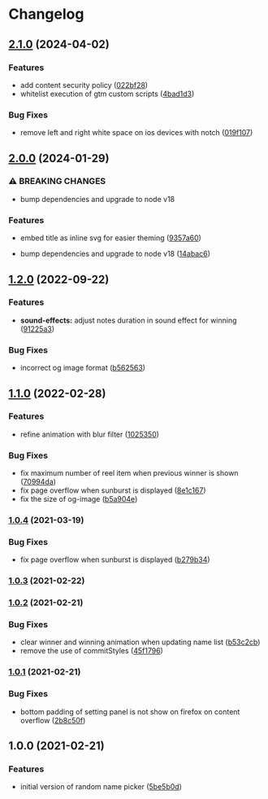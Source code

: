 # Changelog

## [2.1.0](https://github.com/icelam/random-name-picker/compare/v2.0.0...v2.1.0) (2024-04-02)


### Features

* add content security policy ([022bf28](https://github.com/icelam/random-name-picker/commit/022bf28e032dbd32b5627fa74a02c4f7b636f1a6))
* whitelist execution of gtm custom scripts ([4bad1d3](https://github.com/icelam/random-name-picker/commit/4bad1d36ed9b6ca7f43381c50f110643fb60dc31))


### Bug Fixes

* remove  left and right white space on ios devices with notch ([019f107](https://github.com/icelam/random-name-picker/commit/019f10792f953bed3f2f68ec40ba7e1dd631622a))

## [2.0.0](https://github.com/icelam/random-name-picker/compare/v1.2.0...v2.0.0) (2024-01-29)


### ⚠ BREAKING CHANGES

* bump dependencies and upgrade to node v18

### Features

* embed title as inline svg for easier theming ([9357a60](https://github.com/icelam/random-name-picker/commit/9357a60eb9fa6a3f7e7d0380f85099dea2bf2e28))


* bump dependencies and upgrade to node v18 ([14abac6](https://github.com/icelam/random-name-picker/commit/14abac602e2e8775f2ccb5b0b24f63e5a21ba819))

## [1.2.0](https://github.com/icelam/random-name-picker/compare/v1.1.0...v1.2.0) (2022-09-22)


### Features

* **sound-effects:** adjust notes duration in sound effect for winning ([91225a3](https://github.com/icelam/random-name-picker/commit/91225a351e0d704b10b7de5a3bdb555ee86757e0))


### Bug Fixes

* incorrect og image format ([b562563](https://github.com/icelam/random-name-picker/commit/b5625639f89c492104d4524634352a55d1abbbc9))

## [1.1.0](https://github.com/icelam/random-name-picker/compare/v1.0.4...v1.1.0) (2022-02-28)


### Features

* refine animation with blur filter ([1025350](https://github.com/icelam/random-name-picker/commit/10253508457fd05e9a4ea8c0a005fb0a7962f817))


### Bug Fixes

* fix maximum number of reel item when previous winner is shown ([70994da](https://github.com/icelam/random-name-picker/commit/70994daef788c5545caeb5e778c6c3e25c6a6150))
* fix page overflow when sunburst is displayed ([8e1c167](https://github.com/icelam/random-name-picker/commit/8e1c167c81fd68c8756f2826bd20a48d1555bf71))
* fix the size of og-image ([b5a904e](https://github.com/icelam/random-name-picker/commit/b5a904ed70e465a34774b97662a16175304d0b16))

### [1.0.4](https://github.com/icelam/random-name-picker/compare/v1.0.3...v1.0.4) (2021-03-19)


### Bug Fixes

* fix page overflow when sunburst is displayed ([b279b34](https://github.com/icelam/random-name-picker/commit/b279b34f8088288b443f302dda7e513caf90f900))

### [1.0.3](https://github.com/icelam/random-name-picker/compare/v1.0.2...v1.0.3) (2021-02-22)

### [1.0.2](https://github.com/icelam/random-name-picker/compare/v1.0.1...v1.0.2) (2021-02-21)


### Bug Fixes

* clear winner and winning animation when updating name list ([b53c2cb](https://github.com/icelam/random-name-picker/commit/b53c2cb321f92526d49726773a0604e7b30a1613))
* remove the use of commitStyles ([45f1796](https://github.com/icelam/random-name-picker/commit/45f17964c4e0cf6aa2948815484d9f35f82c453b))

### [1.0.1](https://github.com/icelam/random-name-picker/compare/v1.0.0...v1.0.1) (2021-02-21)


### Bug Fixes

* bottom padding of setting panel is not show on firefox on content overflow ([2b8c50f](https://github.com/icelam/random-name-picker/commit/2b8c50f42fc064f05ac1ec552390aa36d9d4b0cc))

## 1.0.0 (2021-02-21)


### Features

* initial version of random name picker ([5be5b0d](https://github.com/icelam/random-name-picker/commit/5be5b0d5117ffde1180f30f3d3c3f3645193ea19))

